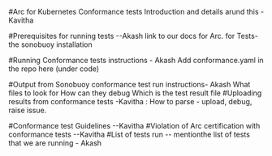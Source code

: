 #Arc for Kubernetes Conformance tests 
Introduction and details arund this - Kavitha

#Prerequisites for running tests
--Akash link to our docs for Arc. 
for Tests- the sonobuoy installation

#Running Conformance tests
instructions - Akash
Add conformance.yaml in the repo here (under code)

#Output from Sonobuoy conformance test run
instructions- Akash
What files to look for 
How can they debug
Which is the test result file 
#Uploading results from conformance tests
-Kavitha : How to parse - upload, debug, raise issue. 

#Conformance test Guidelines
--Kavitha
#Violation of Arc certification with conformance tests 
--Kavitha
#List of tests run
-- mentionthe list of tests that we are running - Akash

